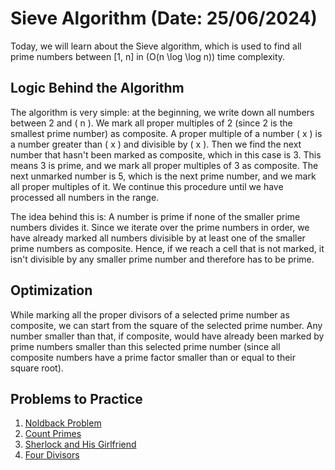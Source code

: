 # Sieve Algorithm (Date: 25/06/2024)

Today, we will learn about the Sieve algorithm, which is used to find all prime numbers between [1, n] in \(O(n \log \log n)\) time complexity.

## Logic Behind the Algorithm

The algorithm is very simple: at the beginning, we write down all numbers between 2 and \( n \). We mark all proper multiples of 2 (since 2 is the smallest prime number) as composite. A proper multiple of a number \( x \) is a number greater than \( x \) and divisible by \( x \). Then we find the next number that hasn't been marked as composite, which in this case is 3. This means 3 is prime, and we mark all proper multiples of 3 as composite. The next unmarked number is 5, which is the next prime number, and we mark all proper multiples of it. We continue this procedure until we have processed all numbers in the range.

The idea behind this is: A number is prime if none of the smaller prime numbers divides it. Since we iterate over the prime numbers in order, we have already marked all numbers divisible by at least one of the smaller prime numbers as composite. Hence, if we reach a cell that is not marked, it isn't divisible by any smaller prime number and therefore has to be prime.

## Optimization

While marking all the proper divisors of a selected prime number as composite, we can start from the square of the selected prime number. Any number smaller than that, if composite, would have already been marked by prime numbers smaller than this selected prime number (since all composite numbers have a prime factor smaller than or equal to their square root).

## Problems to Practice

1. [Noldback Problem](https://codeforces.com/problemset/problem/17/A)
2. [Count Primes](https://leetcode.com/problems/count-primes/description/)
3. [Sherlock and His Girlfriend](https://codeforces.com/contest/776/problem/B)
4. [Four Divisors](https://leetcode.com/problems/four-divisors/description/)
